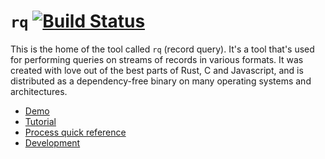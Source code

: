 # `rq` [![Build Status](https://travis-ci.org/dflemstr/rq.svg?branch=master)](https://travis-ci.org/dflemstr/rq)

This is the home of the tool called `rq` (record query).  It's a tool
that's used for performing queries on streams of records in various
formats.  It was created with love out of the best parts of Rust, C
and Javascript, and is distributed as a dependency-free binary on many
operating systems and architectures.

  - [Demo](doc/demo.md)
  - [Tutorial](doc/tutorial.md)
  - [Process quick reference](https://dflemstr.github.io/rq/js/global.html)
  - [Development](doc/development.md)
